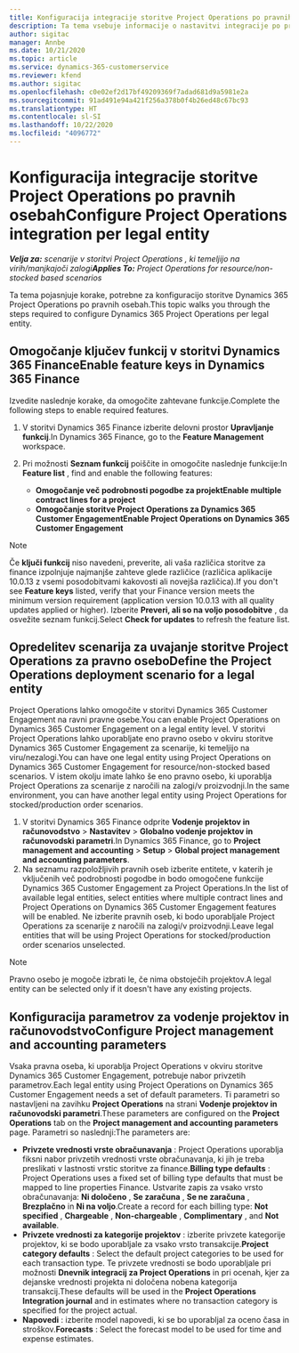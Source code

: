 ```yaml
---
title: Konfiguracija integracije storitve Project Operations po pravnih osebah
description: Ta tema vsebuje informacije o nastavitvi integracije po pravnih osebah v storitvi Project Operations.
author: sigitac
manager: Annbe
ms.date: 10/21/2020
ms.topic: article
ms.service: dynamics-365-customerservice
ms.reviewer: kfend
ms.author: sigitac
ms.openlocfilehash: c0e02ef2d17bf49209369f7adad681d9a5981e2a
ms.sourcegitcommit: 91ad491e94a421f256a378b0f4b26ed48c67bc93
ms.translationtype: HT
ms.contentlocale: sl-SI
ms.lasthandoff: 10/22/2020
ms.locfileid: "4096772"
---
```

# <a name="configure-project-operations-integration-per-legal-entity"></a><span data-ttu-id="2cfa6-103">Konfiguracija integracije storitve Project Operations po pravnih osebah</span><span class="sxs-lookup"><span data-stu-id="2cfa6-103">Configure Project Operations integration per legal entity</span></span> 

<span data-ttu-id="2cfa6-104">_**Velja za:** scenarije v storitvi Project Operations , ki temeljijo na virih/manjkajoči zalogi_</span><span class="sxs-lookup"><span data-stu-id="2cfa6-104">_**Applies To:** Project Operations for resource/non-stocked based scenarios_</span></span>

<span data-ttu-id="2cfa6-105">Ta tema pojasnjuje korake, potrebne za konfiguracijo storitve Dynamics 365 Project Operations po pravnih osebah.</span><span class="sxs-lookup"><span data-stu-id="2cfa6-105">This topic walks you through the steps required to configure Dynamics 365 Project Operations per legal entity.</span></span>

## <a name="enable-feature-keys-in-dynamics-365-finance"></a><span data-ttu-id="2cfa6-106">Omogočanje ključev funkcij v storitvi Dynamics 365 Finance</span><span class="sxs-lookup"><span data-stu-id="2cfa6-106">Enable feature keys in Dynamics 365 Finance</span></span>

<span data-ttu-id="2cfa6-107">Izvedite naslednje korake, da omogočite zahtevane funkcije.</span><span class="sxs-lookup"><span data-stu-id="2cfa6-107">Complete the following steps to enable required features.</span></span>

1. <span data-ttu-id="2cfa6-108">V storitvi Dynamics 365 Finance izberite delovni prostor **Upravljanje funkcij**.</span><span class="sxs-lookup"><span data-stu-id="2cfa6-108">In Dynamics 365 Finance, go to the **Feature Management** workspace.</span></span>
2. <span data-ttu-id="2cfa6-109">Pri možnosti **Seznam funkcij** poiščite in omogočite naslednje funkcije:</span><span class="sxs-lookup"><span data-stu-id="2cfa6-109">In **Feature list** , find and enable the following features:</span></span>
  
    - <span data-ttu-id="2cfa6-110">**Omogočanje več podrobnosti pogodbe za projekt**</span><span class="sxs-lookup"><span data-stu-id="2cfa6-110">**Enable multiple contract lines for a project**</span></span>
    - <span data-ttu-id="2cfa6-111">**Omogočanje storitve Project Operations za Dynamics 365 Customer Engagement**</span><span class="sxs-lookup"><span data-stu-id="2cfa6-111">**Enable Project Operations on Dynamics 365 Customer Engagement**</span></span>

> [!NOTE]
> <span data-ttu-id="2cfa6-112">Če **ključi funkcij** niso navedeni, preverite, ali vaša različica storitve za finance izpolnjuje najmanjše zahteve glede različice (različica aplikacije 10.0.13 z vsemi posodobitvami kakovosti ali novejša različica).</span><span class="sxs-lookup"><span data-stu-id="2cfa6-112">If you don't see **Feature keys** listed, verify that your Finance version meets the minimum version requirement (application version 10.0.13 with all quality updates applied or higher).</span></span> <span data-ttu-id="2cfa6-113">Izberite **Preveri, ali so na voljo posodobitve** , da osvežite seznam funkcij.</span><span class="sxs-lookup"><span data-stu-id="2cfa6-113">Select **Check for updates** to refresh the feature list.</span></span>

## <a name="define-the-project-operations-deployment-scenario-for-a-legal-entity"></a><span data-ttu-id="2cfa6-114">Opredelitev scenarija za uvajanje storitve Project Operations za pravno osebo</span><span class="sxs-lookup"><span data-stu-id="2cfa6-114">Define the Project Operations deployment scenario for a legal entity</span></span>

<span data-ttu-id="2cfa6-115">Project Operations lahko omogočite v storitvi Dynamics 365 Customer Engagement na ravni pravne osebe.</span><span class="sxs-lookup"><span data-stu-id="2cfa6-115">You can enable Project Operations on Dynamics 365 Customer Engagement on a legal entity level.</span></span> <span data-ttu-id="2cfa6-116">V storitvi Project Operations lahko uporabljate eno pravno osebo v okviru storitve Dynamics 365 Customer Engagement za scenarije, ki temeljijo na viru/nezalogi.</span><span class="sxs-lookup"><span data-stu-id="2cfa6-116">You can have one legal entity using Project Operations on Dynamics 365 Customer Engagement for resource/non-stocked based scenarios.</span></span> <span data-ttu-id="2cfa6-117">V istem okolju imate lahko še eno pravno osebo, ki uporablja Project Operations za scenarije z naročili na zalogi/v proizvodnji.</span><span class="sxs-lookup"><span data-stu-id="2cfa6-117">In the same environment, you can have another legal entity using Project Operations for stocked/production order scenarios.</span></span>

1. <span data-ttu-id="2cfa6-118">V storitvi Dynamics 365 Finance odprite **Vodenje projektov in računovodstvo** > **Nastavitev** > **Globalno vodenje projektov in računovodski parametri**.</span><span class="sxs-lookup"><span data-stu-id="2cfa6-118">In Dynamics 365 Finance, go to **Project management and accounting** > **Setup** > **Global project management and accounting parameters**.</span></span>
2. <span data-ttu-id="2cfa6-119">Na seznamu razpoložljivih pravnih oseb izberite entitete, v katerih je vključenih več podrobnosti pogodbe in bodo omogočene funkcije Dynamics 365 Customer Engagement za Project Operations.</span><span class="sxs-lookup"><span data-stu-id="2cfa6-119">In the list of available legal entities, select entities where multiple contract lines and Project Operations on Dynamics 365 Customer Engagement features will be enabled.</span></span> <span data-ttu-id="2cfa6-120">Ne izberite pravnih oseb, ki bodo uporabljale Project Operations za scenarije z naročili na zalogi/v proizvodnji.</span><span class="sxs-lookup"><span data-stu-id="2cfa6-120">Leave legal entities that will be using Project Operations for stocked/production order scenarios unselected.</span></span>

> [!NOTE]
> <span data-ttu-id="2cfa6-121">Pravno osebo je mogoče izbrati le, če nima obstoječih projektov.</span><span class="sxs-lookup"><span data-stu-id="2cfa6-121">A legal entity can be selected only if it doesn't have any existing projects.</span></span>

## <a name="configure-project-management-and-accounting-parameters"></a><span data-ttu-id="2cfa6-122">Konfiguracija parametrov za vodenje projektov in računovodstvo</span><span class="sxs-lookup"><span data-stu-id="2cfa6-122">Configure Project management and accounting parameters</span></span>

<span data-ttu-id="2cfa6-123">Vsaka pravna oseba, ki uporablja Project Operations v okviru storitve Dynamics 365 Customer Engagement, potrebuje nabor privzetih parametrov.</span><span class="sxs-lookup"><span data-stu-id="2cfa6-123">Each legal entity using Project Operations on Dynamics 365 Customer Engagement needs a set of default parameters.</span></span> <span data-ttu-id="2cfa6-124">Ti parametri so nastavljeni na zavihku **Project Operations** na strani **Vodenje projektov in računovodski parametri**.</span><span class="sxs-lookup"><span data-stu-id="2cfa6-124">These parameters are configured on the **Project Operations** tab on the **Project management and accounting parameters** page.</span></span> <span data-ttu-id="2cfa6-125">Parametri so naslednji:</span><span class="sxs-lookup"><span data-stu-id="2cfa6-125">The parameters are:</span></span>

  - <span data-ttu-id="2cfa6-126">**Privzete vrednosti vrste obračunavanja** : Project Operations uporablja fiksni nabor privzetih vrednosti vrste obračunavanja, ki jih je treba preslikati v lastnosti vrstic storitve za finance.</span><span class="sxs-lookup"><span data-stu-id="2cfa6-126">**Billing type defaults** : Project Operations uses a fixed set of billing type defaults that must be mapped to line properties Finance.</span></span> <span data-ttu-id="2cfa6-127">Ustvarite zapis za vsako vrsto obračunavanja: **Ni določeno** , **Se zaračuna** , **Se ne zaračuna** , **Brezplačno** in **Ni na voljo**.</span><span class="sxs-lookup"><span data-stu-id="2cfa6-127">Create a record for each billing type: **Not specified** , **Chargeable** , **Non-chargeable** , **Complimentary** , and **Not available**.</span></span>
  - <span data-ttu-id="2cfa6-128">**Privzete vrednosti za kategorije projektov** : izberite privzete kategorije projektov, ki se bodo uporabljale za vsako vrsto transakcije.</span><span class="sxs-lookup"><span data-stu-id="2cfa6-128">**Project category defaults** : Select the default project categories to be used for each transaction type.</span></span> <span data-ttu-id="2cfa6-129">Te privzete vrednosti se bodo uporabljale pri možnosti **Dnevnik integracij za Project Operations** in pri ocenah, kjer za dejanske vrednosti projekta ni določena nobena kategorija transakcij.</span><span class="sxs-lookup"><span data-stu-id="2cfa6-129">These defaults will be used in the **Project Operations Integration journal** and in estimates where no transaction category is specified for the project actual.</span></span>
  - <span data-ttu-id="2cfa6-130">**Napovedi** : izberite model napovedi, ki se bo uporabljal za oceno časa in stroškov.</span><span class="sxs-lookup"><span data-stu-id="2cfa6-130">**Forecasts** : Select the forecast model to be used for time and expense estimates.</span></span>

